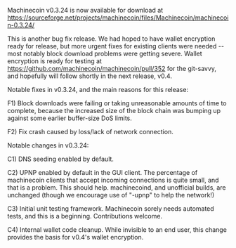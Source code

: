 ﻿Machinecoin v0.3.24 is now available for download at
https://sourceforge.net/projects/machinecoin/files/Machinecoin/machinecoin-0.3.24/

This is another bug fix release.  We had hoped to have wallet encryption ready for release, but more urgent fixes for existing clients were needed -- most notably block download problems were getting severe.  Wallet encryption is ready for testing at https://github.com/machinecoin/machinecoin/pull/352 for the git-savvy, and hopefully will follow shortly in the next release, v0.4.

Notable fixes in v0.3.24, and the main reasons for this release:

F1) Block downloads were failing or taking unreasonable amounts of time to complete, because the increased size of the block chain was bumping up against some earlier buffer-size DoS limits.

F2) Fix crash caused by loss/lack of network connection.

Notable changes in v0.3.24:

C1) DNS seeding enabled by default.

C2) UPNP enabled by default in the GUI client.  The percentage of machinecoin clients that accept incoming connections is quite small, and that is a problem.  This should help.  machinecoind, and unofficial builds, are unchanged (though we encourage use of "-upnp" to help the network!)

C3) Initial unit testing framework.  Machinecoin sorely needs automated tests, and this is a beginning.  Contributions welcome.

C4) Internal wallet code cleanup.  While invisible to an end user, this change provides the basis for v0.4's wallet encryption.
